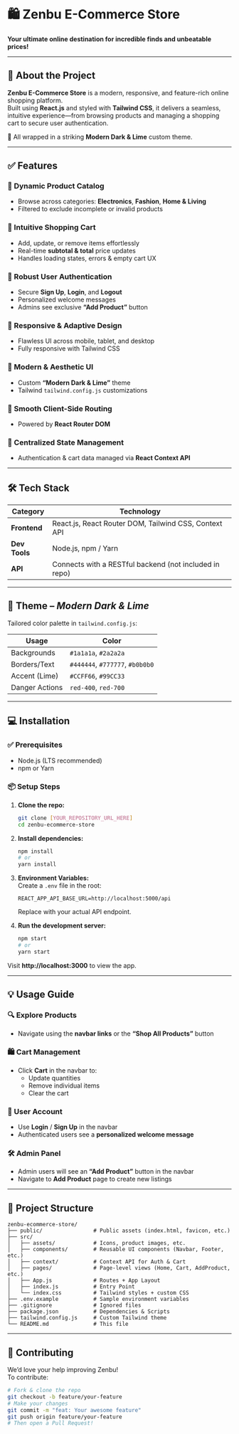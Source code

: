 # 🛍️ Zenbu E-Commerce Store  
**Your ultimate online destination for incredible finds and unbeatable prices!**

---

## 🚀 About the Project  
**Zenbu E-Commerce Store** is a modern, responsive, and feature-rich online shopping platform.  
Built using **React.js** and styled with **Tailwind CSS**, it delivers a seamless, intuitive experience—from browsing products and managing a shopping cart to secure user authentication.

🎨 All wrapped in a striking **Modern Dark & Lime** custom theme.

---

## ✅ Features

### 🛒 Dynamic Product Catalog  
- Browse across categories: **Electronics**, **Fashion**, **Home & Living**  
- Filtered to exclude incomplete or invalid products

### 🧺 Intuitive Shopping Cart  
- Add, update, or remove items effortlessly  
- Real-time **subtotal & total** price updates  
- Handles loading states, errors & empty cart UX

### 🔐 Robust User Authentication  
- Secure **Sign Up**, **Login**, and **Logout**  
- Personalized welcome messages  
- Admins see exclusive **“Add Product”** button

### 📱 Responsive & Adaptive Design  
- Flawless UI across mobile, tablet, and desktop  
- Fully responsive with Tailwind CSS

### 🎨 Modern & Aesthetic UI  
- Custom **“Modern Dark & Lime”** theme  
- Tailwind `tailwind.config.js` customizations

### 🔁 Smooth Client-Side Routing  
- Powered by **React Router DOM**

### 🧠 Centralized State Management  
- Authentication & cart data managed via **React Context API**

---

## 🛠️ Tech Stack

| Category     | Technology         |
|--------------|--------------------|
| **Frontend** | React.js, React Router DOM, Tailwind CSS, Context API |
| **Dev Tools**| Node.js, npm / Yarn |
| **API**      | Connects with a RESTful backend (not included in repo) |

---

## 🎨 Theme – *Modern Dark & Lime*

Tailored color palette in `tailwind.config.js`:

| Usage            | Color               |
|------------------|---------------------|
| Backgrounds      | `#1a1a1a`, `#2a2a2a` |
| Borders/Text     | `#444444`, `#777777`, `#b0b0b0` |
| Accent (Lime)    | `#CCFF66`, `#99CC33` |
| Danger Actions   | `red-400`, `red-700` |

---

## 💻 Installation

### ✅ Prerequisites
- Node.js (LTS recommended)
- npm or Yarn

### 📦 Setup Steps

1. **Clone the repo:**
   ```bash
   git clone [YOUR_REPOSITORY_URL_HERE]
   cd zenbu-ecommerce-store
   ```

2. **Install dependencies:**
   ```bash
   npm install
   # or
   yarn install
   ```

3. **Environment Variables:**  
   Create a `.env` file in the root:
   ```
   REACT_APP_API_BASE_URL=http://localhost:5000/api
   ```
   Replace with your actual API endpoint.

4. **Run the development server:**
   ```bash
   npm start
   # or
   yarn start
   ```

Visit **http://localhost:3000** to view the app.

---

## 💡 Usage Guide

### 🔍 Explore Products
- Navigate using the **navbar links** or the **“Shop All Products”** button

### 🛍️ Cart Management
- Click **Cart** in the navbar to:
  - Update quantities
  - Remove individual items
  - Clear the cart

### 👤 User Account
- Use **Login** / **Sign Up** in the navbar
- Authenticated users see a **personalized welcome message**

### 🛠️ Admin Panel
- Admin users will see an **“Add Product”** button in the navbar  
- Navigate to **Add Product** page to create new listings

---

## 📁 Project Structure

```
zenbu-ecommerce-store/
├── public/                # Public assets (index.html, favicon, etc.)
├── src/
│   ├── assets/            # Icons, product images, etc.
│   ├── components/        # Reusable UI components (Navbar, Footer, etc.)
│   ├── context/           # Context API for Auth & Cart
│   ├── pages/             # Page-level views (Home, Cart, AddProduct, etc.)
│   ├── App.js             # Routes + App Layout
│   ├── index.js           # Entry Point
│   └── index.css          # Tailwind styles + custom CSS
├── .env.example           # Sample environment variables
├── .gitignore             # Ignored files
├── package.json           # Dependencies & Scripts
├── tailwind.config.js     # Custom Tailwind theme
└── README.md              # This file
```

---

## 🤝 Contributing

We’d love your help improving Zenbu!  
To contribute:

```bash
# Fork & clone the repo
git checkout -b feature/your-feature
# Make your changes
git commit -m "feat: Your awesome feature"
git push origin feature/your-feature
# Then open a Pull Request!
```
